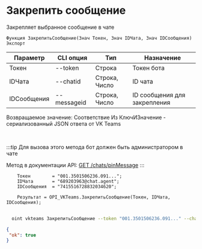 ﻿---
sidebar_position: 9
---

# Закрепить сообщение
 Закрепляет выбранное сообщение в чате



`Функция ЗакрепитьСообщение(Знач Токен, Знач IDЧата, Знач IDСообщения) Экспорт`

  | Параметр | CLI опция | Тип | Назначение |
  |-|-|-|-|
  | Токен | --token | Строка | Токен бота |
  | IDЧата | --chatid | Строка, Число | ID чата |
  | IDСообщения | --messageid | Строка, Число | ID сообщения для закрепления |

  
  Возвращаемое значение:   Соответствие Из КлючИЗначение - сериализованный JSON ответа от VK Teams

<br/>

:::tip
Для вызова этого метода бот должен быть администратором в чате

 Метод в документации API: [GET /chats/pinMessage](https://teams.vk.com/botapi/#/chats/get_chats_pinMessage)
:::
<br/>


```bsl title="Пример кода"
    Токен        = "001.3501506236.091...";
    IDЧата       = "689203963@chat.agent";
    IDСообщения  = "7415516728832034620";

    Результат = OPI_VKTeams.ЗакрепитьСообщение(Токен, IDЧата, IDСообщения);
```



```sh title="Пример команды CLI"
    
  oint vkteams ЗакрепитьСообщение --token "001.3501506236.091..." --chatid "689203963@chat.agent" --messageid "7401463509940174907"

```

```json title="Результат"
{
 "ok": true
}
```
